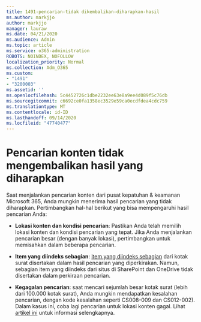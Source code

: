 ```yaml
---
title: 1491-pencarian-tidak dikembalikan-diharapkan-hasil
ms.author: markjjo
author: markjjo
manager: lauraw
ms.date: 04/21/2020
ms.audience: Admin
ms.topic: article
ms.service: o365-administration
ROBOTS: NOINDEX, NOFOLLOW
localization_priority: Normal
ms.collection: Adm_O365
ms.custom:
- "1491"
- "3200003"
ms.assetid: ''
ms.openlocfilehash: 5c4452726c1dbe2232ee63e8a9ee4d089f5c76db
ms.sourcegitcommit: c6692ce0fa1358ec3529e59ca0ecdfdea4cdc759
ms.translationtype: MT
ms.contentlocale: id-ID
ms.lasthandoff: 09/14/2020
ms.locfileid: "47740477"
---
```

# <a name="content-search-not-returning-expected-results"></a>Pencarian konten tidak mengembalikan hasil yang diharapkan

Saat menjalankan pencarian konten dari pusat kepatuhan & keamanan Microsoft 365, Anda mungkin menerima hasil pencarian yang tidak diharapkan. Pertimbangkan hal-hal berikut yang bisa mempengaruhi hasil pencarian Anda:

- **Lokasi konten dan kondisi pencarian**: Pastikan Anda telah memilih lokasi konten dan kondisi pencarian yang tepat. Jika Anda menjalankan pencarian besar (dengan banyak lokasi), pertimbangkan untuk memisahkan dalam beberapa pencarian.

- **Item yang diindeks sebagian**:  [item yang diindeks sebagian](https://docs.microsoft.com/microsoft-365/compliance/partially-indexed-items-in-content-search) dari kotak surat disertakan dalam hasil pencarian yang diperkirakan. Namun, sebagian item yang diindeks dari situs di SharePoint dan OneDrive tidak disertakan dalam perkiraan pencarian.

- **Kegagalan pencarian**: saat mencari sejumlah besar kotak surat (lebih dari 100.000 kotak surat), Anda mungkin mendapatkan kesalahan pencarian, dengan kode kesalahan seperti CS008-009 dan CS012-002). Dalam kasus ini, coba lagi pencarian untuk lokasi konten gagal. Lihat  [artikel ini](https://docs.microsoft.com/microsoft-365/compliance/retry-failed-content-search) untuk informasi selengkapnya.
